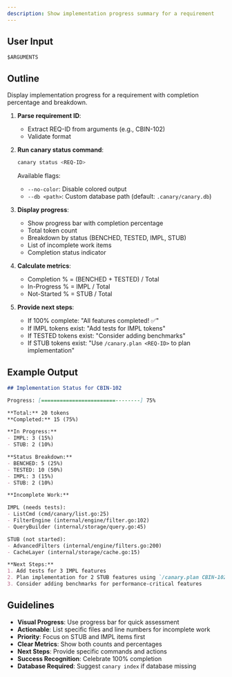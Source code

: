 ```yaml
---
description: Show implementation progress summary for a requirement
---
```


<!-- CANARY: REQ=CBIN-CLI-001; FEATURE="StatusCmd"; ASPECT=Docs; STATUS=IMPL; OWNER=canary; UPDATED=2025-10-16 -->

## User Input

```text
$ARGUMENTS
```

## Outline

Display implementation progress for a requirement with completion percentage and breakdown.

1. **Parse requirement ID**:
   - Extract REQ-ID from arguments (e.g., CBIN-102)
   - Validate format

2. **Run canary status command**:
   ```bash
   canary status <REQ-ID>
   ```

   Available flags:
   - `--no-color`: Disable colored output
   - `--db <path>`: Custom database path (default: `.canary/canary.db`)

3. **Display progress**:
   - Show progress bar with completion percentage
   - Total token count
   - Breakdown by status (BENCHED, TESTED, IMPL, STUB)
   - List of incomplete work items
   - Completion status indicator

4. **Calculate metrics**:
   - Completion % = (BENCHED + TESTED) / Total
   - In-Progress % = IMPL / Total
   - Not-Started % = STUB / Total

5. **Provide next steps**:
   - If 100% complete: "All features completed! ✅"
   - If IMPL tokens exist: "Add tests for IMPL tokens"
   - If TESTED tokens exist: "Consider adding benchmarks"
   - If STUB tokens exist: "Use `/canary.plan <REQ-ID>` to plan implementation"

## Example Output

```markdown
## Implementation Status for CBIN-102

Progress: [========================--------] 75%

**Total:** 20 tokens
**Completed:** 15 (75%)

**In Progress:**
- IMPL: 3 (15%)
- STUB: 2 (10%)

**Status Breakdown:**
- BENCHED: 5 (25%)
- TESTED: 10 (50%)
- IMPL: 3 (15%)
- STUB: 2 (10%)

**Incomplete Work:**

IMPL (needs tests):
- ListCmd (cmd/canary/list.go:25)
- FilterEngine (internal/engine/filter.go:102)
- QueryBuilder (internal/storage/query.go:45)

STUB (not started):
- AdvancedFilters (internal/engine/filters.go:200)
- CacheLayer (internal/storage/cache.go:15)

**Next Steps:**
1. Add tests for 3 IMPL features
2. Plan implementation for 2 STUB features using `/canary.plan CBIN-102`
3. Consider adding benchmarks for performance-critical features
```

## Guidelines

- **Visual Progress**: Use progress bar for quick assessment
- **Actionable**: List specific files and line numbers for incomplete work
- **Priority**: Focus on STUB and IMPL items first
- **Clear Metrics**: Show both counts and percentages
- **Next Steps**: Provide specific commands and actions
- **Success Recognition**: Celebrate 100% completion
- **Database Required**: Suggest `canary index` if database missing
